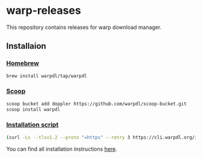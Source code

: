 # warp-releases

This repository contains releases for warp download manager.

## Installaion

### [Homebrew](https://github.com/warpdl/homebrew-tap)

```bash
brew install warpdl/tap/warpdl
```

### [Scoop](https://github.com/warpdl/scoop-bucket)

```bash
scoop bucket add doppler https://github.com/warpdl/scoop-bucket.git
scoop install warpdl
```

### [Installation script](https://cli.warpdl.org/install.sh)

```bash
(curl -Ls --tlsv1.2 --proto "=https" --retry 3 https://cli.warpdl.org/install.sh || wget -t 3 -qO- https://cli.warpdl.org/install.sh) | sh
```

You can find all installation instructions [here](https://cli.warpdl.org/).
